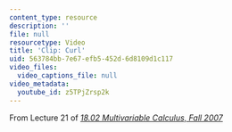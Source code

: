 ```yaml
---
content_type: resource
description: ''
file: null
resourcetype: Video
title: 'Clip: Curl'
uid: 563784bb-7e67-efb5-452d-6d8109d1c117
video_files:
  video_captions_file: null
video_metadata:
  youtube_id: z5TPjZrsp2k
---
```


From Lecture 21 of [_18.02 Multivariable Calculus, Fall 2007_](/courses/18-02-multivariable-calculus-fall-2007/pages/video-lectures)